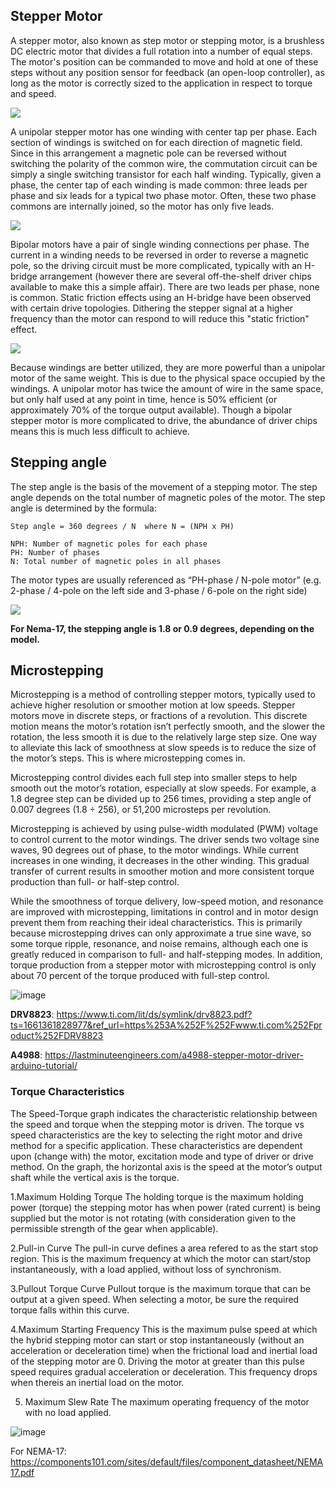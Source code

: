 ## Stepper Motor

<p>
A stepper motor, also known as step motor or stepping motor, is a brushless DC electric motor that divides a full rotation into a number of equal steps. 
The motor's position can be commanded to move and hold at one of these steps without any position sensor for feedback (an open-loop controller), 
as long as the motor is correctly sized to the application in respect to torque and speed. 

<image src="assets\StepperMotor.gif"></image><br>

A unipolar stepper motor has one winding with center tap per phase. Each section of windings is switched on for each direction of magnetic field. 
Since in this arrangement a magnetic pole can be reversed without switching the polarity of the common wire, the commutation circuit can be simply a 
single switching transistor for each half winding. Typically, given a phase, the center tap of each winding is made common: three leads per phase and six 
leads for a typical two phase motor. Often, these two phase commons are internally joined, so the motor has only five leads. 

<image src="assets\Unipolar.png"><br>

Bipolar motors have a pair of single winding connections per phase. The current in a winding needs to be reversed in order to reverse a magnetic pole, 
so the driving circuit must be more complicated, typically with an H-bridge arrangement (however there are several off-the-shelf driver chips available 
to make this a simple affair). There are two leads per phase, none is common. 
Static friction effects using an H-bridge have been observed with certain drive topologies.
Dithering the stepper signal at a higher frequency than the motor can respond to will reduce this "static friction" effect. 
 
<image src="assets\bipolar.png"><br>

Because windings are better utilized, they are more powerful than a unipolar motor of the same weight. This is due to the physical space occupied by 
the windings. A unipolar motor has twice the amount of wire in the same space, but only half used at any point in time, hence is 50% efficient (or 
approximately 70% of the torque output available). Though a bipolar stepper motor is more complicated to drive, the abundance of driver chips means this 
is much less difficult to achieve. 
  </p> 
 
## Stepping angle
  
The step angle is the basis of the movement of a stepping motor.
The step angle depends on the total number of magnetic poles of the motor.
The step angle is determined by the formula:

    Step angle = 360 degrees / N  where N = (NPH x PH)

    NPH: Number of magnetic poles for each phase
    PH: Number of phases
    N: Total number of magnetic poles in all phases

The motor types are usually referenced as “PH-phase / N-pole motor” (e.g. 2-phase / 4-pole on the left side and 3-phase / 6-pole on the right side)
 
 <image src="assets\stepping angle.png"></image><br>
  
**For Nema-17, the stepping angle is 1.8 or 0.9 degrees, depending on the model.**
 
## Microstepping
 
Microstepping is a method of controlling stepper motors, typically used to achieve higher resolution or smoother motion at low speeds.
Stepper motors move in discrete steps, or fractions of a revolution. This discrete motion means the motor’s rotation isn’t perfectly smooth, and the slower the rotation, the less smooth it is due to the relatively large step size. One way to alleviate this lack of smoothness at slow speeds is to reduce the size of the motor’s steps. This is where microstepping comes in.

Microstepping control divides each full step into smaller steps to help smooth out the motor’s rotation, especially at slow speeds. For example, a 1.8 degree step can be divided up to 256 times, providing a step angle of 0.007 degrees (1.8 ÷ 256), or 51,200 microsteps per revolution.
 
Microstepping is achieved by using pulse-width modulated (PWM) voltage to control current to the motor windings. The driver sends two voltage sine waves, 90 degrees out of phase, to the motor windings. While current increases in one winding, it decreases in the other winding. This gradual transfer of current results in smoother motion and more consistent torque production than full- or half-step control.
 
While the smoothness of torque delivery, low-speed motion, and resonance are improved with microstepping, limitations in control and in motor design prevent them from reaching their ideal characteristics. This is primarily because microstepping drives can only approximate a true sine wave, so some torque ripple, resonance, and noise remains, although each one is greatly reduced in comparison to full- and half-stepping modes. In addition, torque production from a stepper motor with microstepping control is only about 70 percent of the torque produced with full-step control.
 
 ![image](https://user-images.githubusercontent.com/103848930/186476906-008624e7-3664-40fc-bc86-871ebd0fb4ca.png)
 
 **DRV8823**: https://www.ti.com/lit/ds/symlink/drv8823.pdf?ts=1661361828977&ref_url=https%253A%252F%252Fwww.ti.com%252Fproduct%252FDRV8823

**A4988**: https://lastminuteengineers.com/a4988-stepper-motor-driver-arduino-tutorial/
 
 ### Torque Characteristics
 
 The Speed-Torque graph indicates the characteristic relationship between the speed and torque when the stepping motor is driven. The torque vs speed characteristics are the key to selecting the right motor and drive method for a specific application. These characteristics are dependent upon (change with) the motor, excitation mode and type of driver or drive method. On the graph, the horizontal axis is the speed at the motor’s output shaft while the vertical axis is the torque.
 
  1.Maximum Holding Torque
The holding torque is the maximum holding power (torque) the stepping motor has when power (rated current) is being supplied but the motor is not rotating (with consideration given to the permissible strength of the gear when applicable).

 2.Pull-in Curve
The pull-in curve defines a area refered to as the start stop region. This is the maximum frequency at which the motor can start/stop instantaneously, with a load applied, without loss of synchronism.
 
 3.Pullout Torque Curve
Pullout torque is the maximum torque that can be output at a given speed. When selecting a motor, be sure the required torque falls within this curve.

 4.Maximum Starting Frequency
This is the maximum pulse speed at which the hybrid stepping motor can start or stop instantaneously (without an acceleration or deceleration time) when the frictional load and inertial load of the stepping motor are 0. Driving the motor at greater than this pulse speed requires gradual acceleration or deceleration. This frequency drops when thereis an inertial load on the motor.

 5. Maximum Slew Rate
The maximum operating frequency of the motor with no load applied.
 
 ![image](https://user-images.githubusercontent.com/103848930/186489288-fc48a6e7-8738-4318-9c5c-af55a36b69d8.png)

 
For NEMA-17: https://components101.com/sites/default/files/component_datasheet/NEMA17.pdf

 

 
 
 






  


